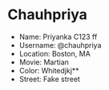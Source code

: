 # Chauhpriya

* Name: Priyanka C123 ff
* Username: @chauhpriya
* Location: Boston, MA
* Movie: Martian
* Color: Whitedjkj**
* Street: Fake street
